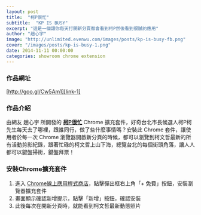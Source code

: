 ```yaml
---
layout: post
title:  "柯P很忙"
subtitle:  "KP IS BUSY"
excerpt: "這是一個讓你每天打開新分頁都會看到柯P然後看到很膩的應用"
author: "趙心宇"
image: "http://unlimited.evenwu.com/images/posts/kp-is-busy-fb.png"
cover: "/images/posts/kp-is-busy-1.png"
date: 2014-11-11 00:00:00
categories: showroom chrome extension
---
```


[link-1]: http://goo.gl/Cw5Am1

### 作品網址
[http://goo.gl/Cw5Am1][link-1]

### 作品介紹
由網友 趙心宇 所開發的 <strong>[柯P很忙][link-1]</strong> Chrome 擴充套件，好奇台北市長候選人柯P柯先生每天去了哪裡，跟誰同行，做了些什麼事情嗎？安裝此 Chrome 套件，讓使用者於每一次 Chrome 瀏覽器開啟新分頁的時候，都可以瀏覽到柯文哲最新的所有活動剪影紀錄，跟著忙碌的柯文哲上山下海，總覽台北的每個街頭角落，讓人人都可以鍵盤掃街，鍵盤拜票！

### 安裝Chrome擴充套件
1. 進入 [Chrome線上應用程式商店][link-1]，點擊彈出框右上角「+ 免費」按鈕，安裝瀏覽器擴充套件
2. 畫面顯示確認新增提示，點擊「新增」按鈕，確認安裝
3. 此後每次在開新分頁時，就能看到柯文哲最新動態照片
